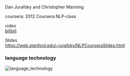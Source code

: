 Dan Jurafsky and Christopher Manning

coursera:  2012 Coursera NLP-class

video<br>[bilibili](https://www.bilibili.com/video/av35805262?from=search&seid=5309994097046640780)

Slides<br>https://web.stanford.edu/~jurafsky/NLPCourseraSlides.html 



### language technology

![language_technology](https://github.com/bifeng/daily_book_notes/raw/master/resource/language_technology.png)



